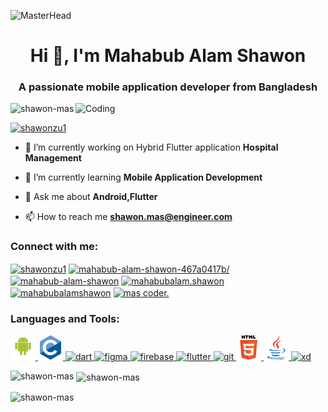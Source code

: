 ![MasterHead](https://www.mindinventory.com/blog/wp-content/uploads/2022/10/app-development-framework.png)
<h1 align="center">Hi 👋, I'm Mahabub Alam Shawon</h1>
<h3 align="center">A passionate mobile application developer from Bangladesh</h3>
<img align="right" alt="Coding" width="400" src="https://cdn.dribbble.com/users/926537/screenshots/4502924/media/79e26abb3fb85b42f2722cf22da095dc.gif">

<p align="left"> <img src="https://komarev.com/ghpvc/?username=shawon-mas&label=Profile%20views&color=0e75b6&style=flat" alt="shawon-mas" /> </p>

<p align="left"> <a href="https://twitter.com/shawonzu1" target="blank"><img src="https://img.shields.io/twitter/follow/shawonzu1?logo=twitter&style=for-the-badge" alt="shawonzu1" /></a> </p>

- 🔭 I’m currently working on Hybrid Flutter application **Hospital Management**

- 🌱 I’m currently learning **Mobile Application Development**

- 💬 Ask me about **Android,Flutter**

- 📫 How to reach me **shawon.mas@engineer.com**

<h3 align="left">Connect with me:</h3>
<p align="left">
<a href="https://twitter.com/shawonzu1" target="blank"><img align="center" src="https://raw.githubusercontent.com/rahuldkjain/github-profile-readme-generator/master/src/images/icons/Social/twitter.svg" alt="shawonzu1" height="30" width="40" /></a>
<a href="https://linkedin.com/in/mahabub-alam-shawon-467a0417b/" target="blank"><img align="center" src="https://raw.githubusercontent.com/rahuldkjain/github-profile-readme-generator/master/src/images/icons/Social/linked-in-alt.svg" alt="mahabub-alam-shawon-467a0417b/" height="30" width="40" /></a>
<a href="https://stackoverflow.com/users/19829699/mahabub-alam-shawon" target="blank"><img align="center" src="https://raw.githubusercontent.com/rahuldkjain/github-profile-readme-generator/master/src/images/icons/Social/stack-overflow.svg" alt="mahabub-alam-shawon" height="30" width="40" /></a>
<a href="https://fb.com/mahabubalam.shawon" target="blank"><img align="center" src="https://raw.githubusercontent.com/rahuldkjain/github-profile-readme-generator/master/src/images/icons/Social/facebook.svg" alt="mahabubalam.shawon" height="30" width="40" /></a>
<a href="https://instagram.com/mahabubalamshawon" target="blank"><img align="center" src="https://raw.githubusercontent.com/rahuldkjain/github-profile-readme-generator/master/src/images/icons/Social/instagram.svg" alt="mahabubalamshawon" height="30" width="40" /></a>
<a href="https://www.youtube.com/channel/UCQHwxyKc02KA29ajZdGIdVw" target="blank"><img align="center" src="https://raw.githubusercontent.com/rahuldkjain/github-profile-readme-generator/master/src/images/icons/Social/youtube.svg" alt="mas coder." height="30" width="40" /></a>
</p>

<h3 align="left">Languages and Tools:</h3>
<p align="left"> <a href="https://developer.android.com" target="_blank" rel="noreferrer"> <img src="https://raw.githubusercontent.com/devicons/devicon/master/icons/android/android-original-wordmark.svg" alt="android" width="40" height="40"/> </a> <a href="https://www.cprogramming.com/" target="_blank" rel="noreferrer"> <img src="https://raw.githubusercontent.com/devicons/devicon/master/icons/c/c-original.svg" alt="c" width="40" height="40"/> </a> <a href="https://dart.dev" target="_blank" rel="noreferrer"> <img src="https://www.vectorlogo.zone/logos/dartlang/dartlang-icon.svg" alt="dart" width="40" height="40"/> </a> <a href="https://www.figma.com/" target="_blank" rel="noreferrer"> <img src="https://www.vectorlogo.zone/logos/figma/figma-icon.svg" alt="figma" width="40" height="40"/> </a> <a href="https://firebase.google.com/" target="_blank" rel="noreferrer"> <img src="https://www.vectorlogo.zone/logos/firebase/firebase-icon.svg" alt="firebase" width="40" height="40"/> </a> <a href="https://flutter.dev" target="_blank" rel="noreferrer"> <img src="https://www.vectorlogo.zone/logos/flutterio/flutterio-icon.svg" alt="flutter" width="40" height="40"/> </a> <a href="https://git-scm.com/" target="_blank" rel="noreferrer"> <img src="https://www.vectorlogo.zone/logos/git-scm/git-scm-icon.svg" alt="git" width="40" height="40"/> </a> <a href="https://www.w3.org/html/" target="_blank" rel="noreferrer"> <img src="https://raw.githubusercontent.com/devicons/devicon/master/icons/html5/html5-original-wordmark.svg" alt="html5" width="40" height="40"/> </a> <a href="https://www.java.com" target="_blank" rel="noreferrer"> <img src="https://raw.githubusercontent.com/devicons/devicon/master/icons/java/java-original.svg" alt="java" width="40" height="40"/> </a> <a href="https://www.adobe.com/products/xd.html" target="_blank" rel="noreferrer"> <img src="https://cdn.worldvectorlogo.com/logos/adobe-xd.svg" alt="xd" width="40" height="40"/> </a> </p>

<p><img align="left" src="https://github-readme-stats.vercel.app/api/top-langs?username=shawon-mas&show_icons=true&locale=en&layout=compact" alt="shawon-mas" /></p>

<p>&nbsp;<img align="center" src="https://github-readme-stats.vercel.app/api?username=shawon-mas&show_icons=true&locale=en" alt="shawon-mas" /></p>

<p><img align="center" src="https://github-readme-streak-stats.herokuapp.com/?user=shawon-mas&" alt="shawon-mas" /></p>
